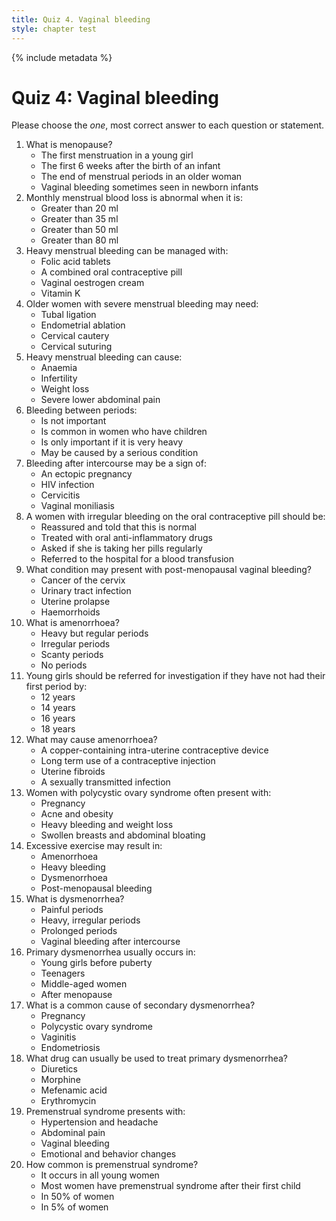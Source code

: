 ```yaml
---
title: Quiz 4. Vaginal bleeding
style: chapter test
---
```


{% include metadata %}

# Quiz 4: Vaginal bleeding

Please choose the *one*, most correct answer to each question or statement.

1.	What is menopause?
	-	The first menstruation in a young girl
	-	The first 6 weeks after the birth of an infant
	+	The end of menstrual periods in an older woman
	-	Vaginal bleeding sometimes seen in newborn infants
2.	Monthly menstrual blood loss is abnormal when it is:
	-	Greater than 20 ml
	-	Greater than 35 ml
	-	Greater than 50 ml
	+	Greater than 80 ml
3.	Heavy menstrual bleeding can be managed with:
	-	Folic acid tablets
	+	A combined oral contraceptive pill
	-	Vaginal oestrogen cream
	-	Vitamin K
4.	Older women with severe menstrual bleeding may need:
	-	Tubal ligation
	+	Endometrial ablation
	-	Cervical cautery
	-	Cervical suturing
5.	Heavy menstrual bleeding can cause:
	+	Anaemia
	-	Infertility
	-	Weight loss
	-	Severe lower abdominal pain
6.	Bleeding between periods:
	-	Is not important
	-	Is common in women who have children
	-	Is only important if it is very heavy
	+	May be caused by a serious condition
7.	Bleeding after intercourse may be a sign of:
	-	An ectopic pregnancy
	-	HIV infection
	+	Cervicitis
	-	Vaginal moniliasis
8.	A women with irregular bleeding on the oral contraceptive pill should be:
	-	Reassured and told that this is normal 
	-	Treated with oral anti-inflammatory drugs 
	+	Asked if she is taking her pills regularly
	-	Referred to the hospital for a blood transfusion 
9.	What condition may present with post-menopausal vaginal bleeding?
	+	Cancer of the cervix
	-	Urinary tract infection
	-	Uterine prolapse
	-	Haemorrhoids
10.	What is amenorrhoea?
	-	Heavy but regular periods
	-	Irregular periods
	-	Scanty periods
	+	No periods
11.	Young girls should be referred for investigation if they have not had their first period by:
	-	12 years
	-	14 years
	+	16 years
	-	18 years
12.	What may cause amenorrhoea?
	-	A copper-containing intra-uterine contraceptive device
	+	Long term use of a contraceptive injection
	-	Uterine fibroids
	-	A sexually transmitted infection
13.	Women with polycystic ovary syndrome often present with:
	-	Pregnancy
	+	Acne and obesity
	-	Heavy bleeding and weight loss
	-	Swollen breasts and abdominal bloating
14.	Excessive exercise may result in:
	+	Amenorrhoea
	-	Heavy bleeding
	-	Dysmenorrhoea
	-	Post-menopausal bleeding
15.	What is dysmenorrhea?
	+	Painful periods
	-	Heavy, irregular periods
	-	Prolonged periods
	-	Vaginal bleeding after intercourse
16.	Primary dysmenorrhea usually occurs in:
	-	Young girls before puberty
	+	Teenagers
	-	Middle-aged women
	-	After menopause
17.	What is a common cause of secondary dysmenorrhea?
	-	Pregnancy
	-	Polycystic ovary syndrome
	-	Vaginitis
	+	Endometriosis
18.	What drug can usually be used to treat primary dysmenorrhea?
	-	Diuretics
	-	Morphine
	+	Mefenamic acid
	-	Erythromycin
19.	Premenstrual syndrome presents with:
	-	Hypertension and headache
	-	Abdominal pain
	-	Vaginal bleeding
	+	Emotional and behavior changes
20.	How common is premenstrual syndrome?
	-	It occurs in all young women
	-	Most women have premenstrual syndrome after their first child
	-	In 50% of women
	+	In 5% of women
